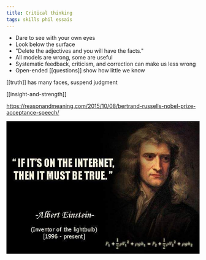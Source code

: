```yaml
---
title: Critical thinking 
tags: skills phil essais
---
```


- Dare to see with your own eyes
- Look below the surface 
- "Delete the adjectives and you will have the facts."
- All models are wrong, some are useful 
- Systematic feedback, criticism, and correction can make us less wrong 
- Open-ended [[questions]] show how little we know 

[[truth]] has many faces, suspend judgment 

[[insight-and-strength]]

<https://reasonandmeaning.com/2015/10/08/bertrand-russells-nobel-prize-acceptance-speech/>

![](/static/img/must-be-true.jpeg)
